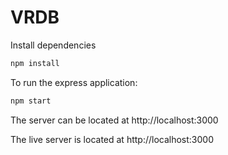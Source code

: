 # VRDB

Install dependencies

```sh
npm install
```

To run the express application:

```sh
npm start
```

The server can be located at http://localhost:3000


The live server is located at http://localhost:3000
